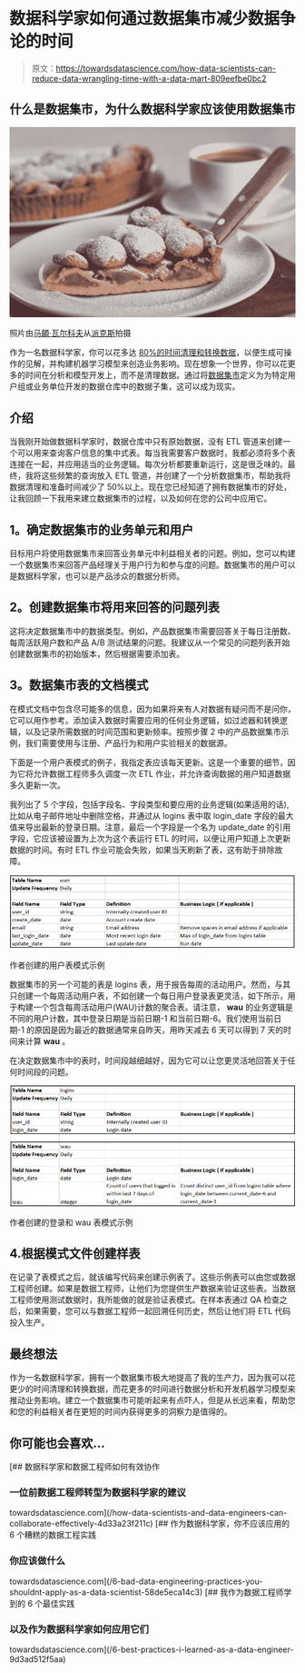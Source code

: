 # 数据科学家如何通过数据集市减少数据争论的时间

> 原文：<https://towardsdatascience.com/how-data-scientists-can-reduce-data-wrangling-time-with-a-data-mart-809eefbe0bc2>

## 什么是数据集市，为什么数据科学家应该使用数据集市

![](img/6b4db71e385fdf6248bfa0dda0dfc664.png)

照片由[马頔·瓦尔科夫](https://www.pexels.com/@dima-valkov-1186343/)从[派克斯](https://www.pexels.com/photo/pie-on-a-plate-3740245/)拍摄

作为一名数据科学家，你可以花多达 [80%的时间清理和转换数据](https://www.infoworld.com/article/3627276/data-science-needs-drudges.html)，以便生成可操作的见解，并构建机器学习模型来创造业务影响。现在想象一个世界，你可以花更多的时间在分析和模型开发上，而不是清理数据。通过将[数据集市](https://www.snowflake.com/guides/difference-between-data-warehouse-and-data-mart)定义为为特定用户组或业务单位开发的数据仓库中的数据子集，这可以成为现实。

## 介绍

当我刚开始做数据科学家时，数据仓库中只有原始数据，没有 ETL 管道来创建一个可以用来查询客户信息的集中式表。每当我需要客户数据时，我都必须将多个表连接在一起，并应用适当的业务逻辑。每次分析都要重新运行，这是很乏味的。最终，我将这些频繁的查询放入 ETL 管道，并创建了一个分析数据集市，帮助我将数据清理和准备时间减少了 50%以上。现在您已经知道了拥有数据集市的好处，让我回顾一下我用来建立数据集市的过程，以及如何在您的公司中应用它。

## **1。确定数据集市的业务单元和用户**

目标用户将使用数据集市来回答业务单元中利益相关者的问题。例如，您可以构建一个数据集市来回答产品经理关于用户行为和参与度的问题。数据集市的用户可以是数据科学家，也可以是产品涉众的数据分析师。

## **2。创建数据集市将用来回答的问题列表**

这将决定数据集市中的数据类型。例如，产品数据集市需要回答关于每日注册数、每周活跃用户数和产品 A/B 测试结果的问题。我建议从一个常见的问题列表开始创建数据集市的初始版本，然后根据需要添加表。

## **3。数据集市表的文档模式**

在模式文档中包含尽可能多的信息，因为如果将来有人对数据有疑问而不是问你，它可以用作参考。添加读入数据时需要应用的任何业务逻辑，如过滤器和转换逻辑，以及记录所需数据的时间范围和更新频率。按照步骤 2 中的产品数据集市示例，我们需要使用与注册、产品行为和用户实验相关的数据源。

下面是一个用户表模式的例子，我指定表应该每天更新。这是一个重要的细节，因为它将允许数据工程师多久调度一次 ETL 作业，并允许查询数据的用户知道数据多久更新一次。

我列出了 5 个字段，包括字段名、字段类型和要应用的业务逻辑(如果适用的话),比如从电子邮件地址中删除空格，并通过从 logins 表中取 login_date 字段的最大值来导出最新的登录日期。注意，最后一个字段是一个名为 update_date 的引用字段，它应该被设置为上次为这个表运行 ETL 的时间，以便让用户知道上次更新数据的时间。有时 ETL 作业可能会失败，如果当天刷新了表，这有助于排除故障。

![](img/7a789c79fa05e3fc91b82b971a3c1ab1.png)

作者创建的用户表模式示例

数据集市的另一个可能的表是 logins 表，用于报告每周的活动用户。然而，与其只创建一个每周活动用户表，不如创建一个每日用户登录表更灵活，如下所示，用于构建一个包含每周活动用户(WAU)计数的聚合表。请注意， **wau** 的业务逻辑是不同的用户计数，其中登录日期是当前日期-1 和当前日期-6。我们使用当前日期-1 的原因是因为最近的数据通常来自昨天，用昨天减去 6 天可以得到 7 天的时间来计算 **wau** 。

在决定数据集市中的表时，时间段越细越好，因为它可以让您更灵活地回答关于任何时间段的问题。

![](img/f5211c70f0c54df94c1e021d05bfb83a.png)

作者创建的登录和 wau 表模式示例

## 4.**根据模式文件**创建样表

在记录了表模式之后，就该编写代码来创建示例表了。这些示例表可以由您或数据工程师创建。如果是数据工程师，让他们为您提供生产数据来验证这些表。当数据工程师使用测试数据时，我所能做的就是验证表模式。在样本表通过 QA 检查之后，如果需要，您可以与数据工程师一起回溯任何历史，然后让他们将 ETL 代码投入生产。

## **最终想法**

作为一名数据科学家，拥有一个数据集市极大地提高了我的生产力，因为我可以花更少的时间清理和转换数据，而花更多的时间进行数据分析和开发机器学习模型来推动业务影响。建立一个数据集市可能听起来有点吓人，但是从长远来看，帮助您和您的利益相关者在更短的时间内获得更多的洞察力是值得的。

## 你可能也会喜欢…

[](/how-data-scientists-and-data-engineers-can-collaborate-effectively-4d33a23f211c) [## 数据科学家和数据工程师如何有效协作

### 一位前数据工程师转型为数据科学家的建议

towardsdatascience.com](/how-data-scientists-and-data-engineers-can-collaborate-effectively-4d33a23f211c) [](/6-bad-data-engineering-practices-you-shouldnt-apply-as-a-data-scientist-58de5eca14c3) [## 作为数据科学家，你不应该应用的 6 个糟糕的数据工程实践

### 你应该做什么

towardsdatascience.com](/6-bad-data-engineering-practices-you-shouldnt-apply-as-a-data-scientist-58de5eca14c3) [](/6-best-practices-i-learned-as-a-data-engineer-9d3ad512f5aa) [## 我作为数据工程师学到的 6 个最佳实践

### 以及作为数据科学家如何应用它们

towardsdatascience.com](/6-best-practices-i-learned-as-a-data-engineer-9d3ad512f5aa)